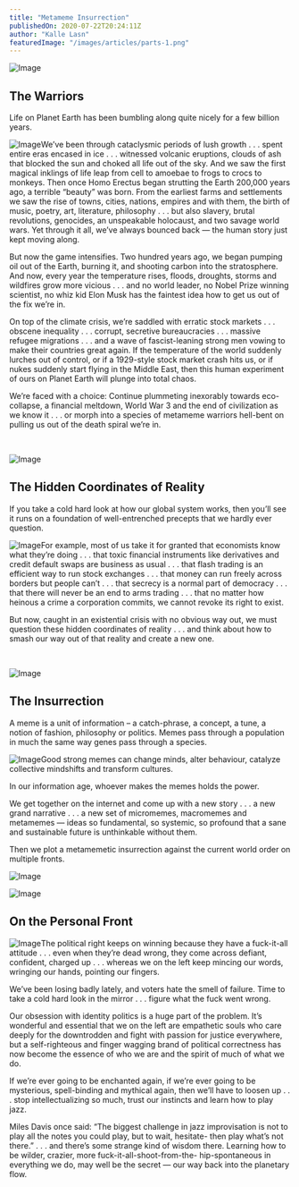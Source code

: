 ```yaml
---
title: "Metameme Insurrection"
publishedOn: 2020-07-22T20:24:11Z
author: "Kalle Lasn"
featuredImage: "/images/articles/parts-1.png"
---
```


![Image](/images/articles/parts-1.png)
## The Warriors

Life on Planet Earth has been bumbling
along quite nicely for a few billion years.

![Image](/images/articles/dirty-feet.jpg)We’ve been through cataclysmic periods of lush growth . . . spent entire eras encased in ice . . . witnessed volcanic eruptions, clouds of ash that blocked the sun and choked all life out of the sky. And we saw the first magical inklings of life leap from cell to amoebae to frogs to crocs to monkeys. Then once Homo Erectus began strutting the Earth 200,000 years ago, a terrible “beauty” was born. From the earliest farms and settlements we saw the rise of towns, cities, nations, empires and with them, the birth of music, poetry, art, literature, philosophy . . . but also slavery, brutal revolutions, genocides, an unspeakable holocaust, and two savage world wars. Yet through it all, we’ve always bounced back — the human story just kept moving along.

But now the game intensifies. Two hundred years ago, we began pumping oil out of the Earth, burning it, and shooting carbon into the stratosphere. And now, every year the temperature rises, floods, droughts, storms and wildfires grow more vicious . . . and no world leader, no Nobel Prize winning scientist, no whiz kid Elon Musk has the faintest idea how to get us out of the fix we’re in.

On top of the climate crisis, we’re saddled with erratic stock markets . . . obscene inequality . . . corrupt, secretive bureaucracies . . . massive refugee migrations . . . and a wave of fascist-leaning strong men vowing to make their countries great again. If the temperature of the world suddenly lurches out of control, or if a 1929-style stock market crash hits us, or if nukes suddenly start flying in the Middle East, then this human experiment of ours on Planet Earth will plunge into total chaos.

We’re faced with a choice: Continue plummeting inexorably towards eco-collapse, a financial meltdown, World War 3 and the end of civilization as we know it . . . or morph into a species of metameme warriors hell-bent on pulling us out of the death spiral we’re in.

‍

![Image](/images/articles/parts-2.png)
## The Hidden Coordinates of Reality

If you take a cold hard look at how our global system works, then you’ll see it runs on a foundation of well-entrenched precepts that we hardly ever question.

![Image](/images/articles/pyramid-web-square.jpg)For example, most of us take it for granted that economists know what they’re doing . . . that toxic financial instruments like derivatives and credit default swaps are business as usual . . . that flash trading is an efficient way to run stock exchanges . . . that money can run freely across borders but people can’t . . . that secrecy is a normal part of democracy . . . that there will never be an end to arms trading . . . that no matter how heinous a crime a corporation commits, we cannot revoke its right to exist.

But now, caught in an existential crisis with no obvious way out, we must question these hidden coordinates of reality . . . and think about how to smash our way out of that reality and create a new one.

‍

![Image](/images/articles/parts-3.png)
## The Insurrection

A meme is a unit of information – a catch-phrase, a concept, a tune, a notion of fashion, philosophy or politics. Memes pass through a population in much the same way genes pass through a species.

![Image](/images/articles/meme-tree.jpg)Good strong memes can change minds, alter behaviour, catalyze collective mindshifts and transform cultures.

In our information age, whoever makes the memes holds the power.

We get together on the internet and come up with a new story . . . a new grand narrative . . . a new set of micromemes, macromemes and metamemes — ideas so fundamental, so systemic, so profound that a sane and sustainable future is unthinkable without them.

Then we plot a metamemetic insurrection against the current world order on multiple fronts.

![Image](/images/articles/large-postcard.jpg)‍

![Image](/images/articles/parts-4.png)
## On the Personal Front

![Image](/images/articles/rainbow-runners-web.jpg)The political right keeps on winning because they have a fuck-it-all attitude . . . even when they’re dead wrong, they come across
defiant, confident, charged up . . . whereas we on the left keep
mincing our words, wringing our hands, pointing our fingers.

We’ve been losing badly lately, and voters hate the smell
of failure. Time to take a cold hard look in the mirror . . .
figure what the fuck went wrong.

Our obsession with identity politics is a huge part of the problem.
It’s wonderful and essential that we on the left are empathetic
souls who care deeply for the downtrodden and fight with passion
for justice everywhere, but a self-righteous and finger wagging
brand of political correctness has now become the essence of who
we are and the spirit of much of what we do.

If we’re ever going to be enchanted again, if we’re ever going
to be mysterious, spell-binding and mythical again, then we’ll
have to loosen up . . . stop intellectualizing so much, trust our
instincts and learn how to play jazz.

Miles Davis once said: “The biggest challenge in jazz
improvisation is not to play all the notes you could play,
but to wait, hesitate- then play what’s not there.” . . . and
there’s some strange kind of wisdom there. Learning
how to be wilder, crazier, more fuck-it-all-shoot-from-the-
hip-spontaneous in everything we do, may well be
the secret — our way back into the planetary flow.

‍
